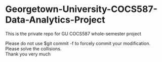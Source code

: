 # Georgetown-University-COCS587-Data-Analytics-Project
This is the private repo for GU COCS587 whole-semester project

Please do not use $git commit -f to forcely commit your modification.<br>
Please solve the collisions.<br>
Thank you very much

